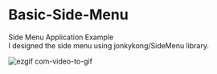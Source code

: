 # Basic-Side-Menu
Side Menu Application Example<br/>
I designed the side menu using jonkykong/SideMenu library.

![ezgif com-video-to-gif](https://user-images.githubusercontent.com/72403922/129978822-eb470779-f5a4-4293-8ae7-dcffa3368d8f.gif)
